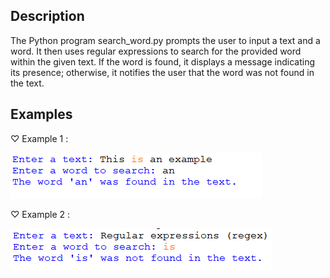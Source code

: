 ## Description
The Python program search_word.py prompts the user to input a text and a word. It then uses regular expressions to search for the provided word within the given text. If the word is found, it displays a message indicating its presence; otherwise, it notifies the user that the word was not found in the text.
## Examples
♡ Example 1 :  

<img src="ex1.png">  

♡ Example 2 :  

<img src="ex2.png">

